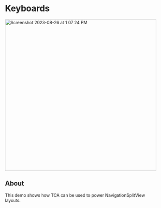 # Keyboards

<img width="500" alt="Screenshot 2023-08-26 at 1 07 24 PM" src="https://github.com/kodydeda4/Keyboards/assets/45678211/aad649c4-f6cd-41d6-bd89-39af5b594d7b">

## About

This demo shows how TCA can be used to power NavigationSplitView layouts.
